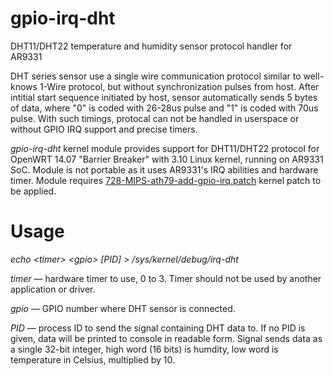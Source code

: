 # gpio-irq-dht
DHT11/DHT22 temperature and humidity sensor protocol handler for AR9331

DHT series sensor use a single wire communication protocol similar to well-knows 1-Wire protocol, but without synchronization pulses from host. After intitial start sequence initiated by host, sensor automatically sends 5 bytes of data, where "0" is coded with 26-28us pulse and "1" is coded with 70us pulse. With such timings, protocal can not be handled in userspace or without GPIO IRQ support and precise timers.

*gpio-irq-dht* kernel module provides support for DHT11/DHT22 protocol for OpenWRT 14.07 "Barrier Breaker" with 3.10 Linux kernel, running on AR9331 SoC. Module is not portable as it uses AR9331's IRQ abilities and hardware timer. Module requires <a href="https://github.com/GBert/openwrt-misc/tree/master/gpio-test/src/patches-3.14">728-MIPS-ath79-add-gpio-irq.patch</a> kernel patch to be applied.

# Usage

*echo &lt;timer&gt; &lt;gpio&gt; [PID] &gt; /sys/kernel/debug/irq-dht*

*timer* — hardware timer to use, 0 to 3. Timer should not be used by another application or driver.

*gpio* — GPIO number where DHT sensor is connected.

*PID* — process ID to send the signal containing DHT data to. If no PID is given, data will be printed to console in readable form. Signal sends data as a single 32-bit integer, high word (16 bits) is humdity, low word is temperature in Celsius, multiplied by 10.

